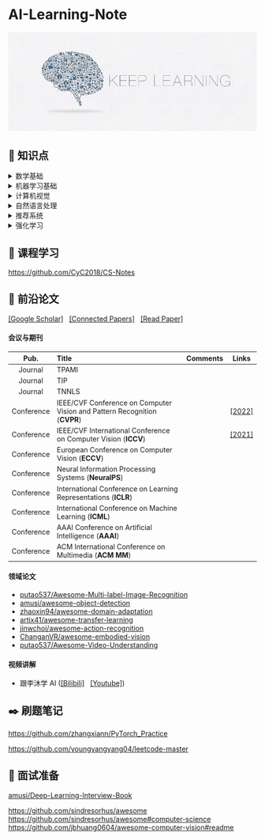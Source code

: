 # AI-Learning-Note

<div align=center><img src ="./Figures/keep_learning.jpg"/></div>

## :pushpin: 知识点

<details>
  <summary> 数学基础 </summary>
 
</details>

<details>
  <summary> 机器学习基础 </summary>
 
</details>

<details>
  <summary> 计算机视觉 </summary>
 
</details>

<details>
  <summary> 自然语言处理 </summary>
 
</details>

<details>
  <summary> 推荐系统 </summary>
 
</details>

<details>
  <summary> 强化学习 </summary>
 
</details>

## :open_book: 课程学习
https://github.com/CyC2018/CS-Notes

## :bookmark_tabs: 前沿论文 

 [[Google Scholar]](https://scholar.google.com/) &nbsp;  [[Connected Papers]](https://www.connectedpapers.com/) &nbsp;  [[Read Paper]](https://readpaper.com/)

#### 会议与期刊
|  **Pub.**  | **Title**                    | **Comments** | **Links** |
| :--------: | :--------------------------- | :----------- | :-------: |
| Journal | TPAMI |  |  |
| Journal | TIP |  |  |
| Journal | TNNLS |  |  |
| Conference | IEEE/CVF Conference on Computer Vision and Pattern Recognition (**CVPR**) |  | [[2022]](https://openaccess.thecvf.com/CVPR2022) |
| Conference | IEEE/CVF International Conference on Computer Vision (**ICCV**)  |  | [[2021]](https://openaccess.thecvf.com/ICCV2021) |
| Conference | European Conference on Computer Vision (**ECCV**) |  |  |
| Conference | Neural Information Processing Systems (**NeuralPS**) |  |  |
| Conference | International Conference on Learning Representations (**ICLR**) |  |  |
| Conference | International Conference on Machine Learning (**ICML**) |  |  |
| Conference | AAAI Conference on Artificial Intelligence (**AAAI**) |  |  |
| Conference | ACM International Conference on Multimedia (**ACM MM**) |  |  |


#### 领域论文
- [putao537/Awesome-Multi-label-Image-Recognition](https://github.com/putao537/Awesome-Multi-label-Image-Recognition)
- [amusi/awesome-object-detection](https://github.com/amusi/awesome-object-detection)
- [zhaoxin94/awesome-domain-adaptation](https://github.com/zhaoxin94/awesome-domain-adaptation)
- [artix41/awesome-transfer-learning](https://github.com/artix41/awesome-transfer-learning)
- [jinwchoi/awesome-action-recognition](https://github.com/jinwchoi/awesome-action-recognition)
- [ChanganVR/awesome-embodied-vision](https://github.com/ChanganVR/awesome-embodied-vision)
- [putao537/Awesome-Video-Understanding](https://github.com/putao537/Awesome-Video-Understanding)

#### 视频讲解
- 跟李沐学 AI ([[Bilibili]](https://space.bilibili.com/1567748478) &nbsp; [[Youtube]](https://www.youtube.com/channel/UC8WCW6C3BWLKSZ5cMzD8Gyw/featured))

## :black_nib: 刷题笔记
https://github.com/zhangxiann/PyTorch_Practice

https://github.com/youngyangyang04/leetcode-master

## :briefcase: 面试准备

[amusi/Deep-Learning-Interview-Book](https://github.com/amusi/Deep-Learning-Interview-Book)


https://github.com/sindresorhus/awesome
https://github.com/sindresorhus/awesome#computer-science
https://github.com/jbhuang0604/awesome-computer-vision#readme
